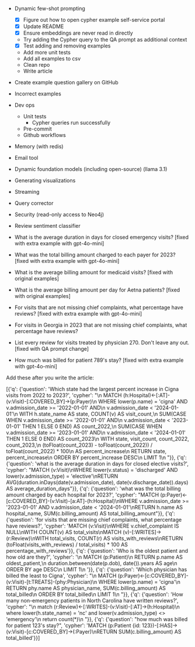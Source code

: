 - Dynamic few-shot prompting
   - [X] Figure out how to open cypher example self-service portal
   - [X] Update README
   - [X] Ensure embeddings are never read in directly
   - Try adding the Cypher query to the QA prompt as additional context
    - [X] Test adding and removing examples
    - Add more unit tests
    - Add all examples to csv
    - Clean repo
    - Write article
- Create example question gallery on GitHub
- Incorrect examples
- Dev ops
    - Unit tests
        - Cypher queries run successfully
    - Pre-commit
    - Github workflows
- Memory (with redis)
- Email tool
- Dynamic foundation models (including open-source) (llama 3.1)
- Generating visualizations
- Streaming
- Query corrector
- Security (read-only access to Neo4j)
- Review sentiment classifier




- What is the average duration in days for closed emergency visits? [fixed with extra example with gpt-4o-mini]
- What was the total billing amount charged to each payer for 2023? [fixed with extra example with gpt-4o-mini]
- What is the average billing amount for medicaid visits? [fixed with original examples]
- What is the average billing amount per day for Aetna patients? [fixed with original examples]
- For visits that are not missing chief complaints, what percentage have reviews? [fixed with extra example with gpt-4o-mini]

- For visits in Georgia in 2023 that are not missing chief complaints, what percentage have reviews?
- List every review for visits treated by physician 270. Don't leave any out. [fixed with QA prompt change]
- How much was billed for patient 789's stay? [fixed with extra example with gpt-4o-mini]


Add these after you write the article:

[{'q': {'question': 'Which state had the largest percent increase in Cigna visits from 2022 to 2023?',
   'cypher': "\n    MATCH (h:Hospital)<-[:AT]-(v:Visit)-[:COVERED_BY]->(p:Payer)\n    WHERE lower(p.name) = 'cigna' AND v.admission_date >= '2022-01-01' AND\n    v.admission_date < '2024-01-01'\n    WITH h.state_name AS state, COUNT(v) AS visit_count,\n        SUM(CASE WHEN v.admission_date >= '2022-01-01' AND\n        v.admission_date < '2023-01-01' THEN 1 ELSE 0 END) AS count_2022,\n        SUM(CASE WHEN v.admission_date >= '2023-01-01' AND\n        v.admission_date < '2024-01-01' THEN 1 ELSE 0 END) AS count_2023\n    WITH state, visit_count, count_2022, count_2023,\n        (toFloat(count_2023) - toFloat(count_2022)) / toFloat(count_2022) * 100\n        AS percent_increase\n    RETURN state, percent_increase\n    ORDER BY percent_increase DESC\n    LIMIT 1\n    "}},
 {'q': {'question': 'what is the average duration in days for closed elective visits?',
   'cypher': "MATCH (v:Visit)\nWHERE lower(v.status) = 'discharged' AND lower(v.admission_type) = 'elective'\nRETURN AVG(duration.inDays(date(v.admission_date), date(v.discharge_date)).days) AS average_duration_days"}},
 {'q': {'question': 'what was the total billing amount charged by each hospital for 2023?',
   'cypher': "MATCH (p:Payer)<-[c:COVERED_BY]-(v:Visit)-[a:AT]-(h:Hospital)\nWHERE v.admission_date >= '2023-01-01' AND v.admission_date < '2024-01-01'\nRETURN h.name AS hospital_name, SUM(c.billing_amount) AS total_billing_amount"}},
 {'q': {'question': 'for visits that are missing chief complaints, what percentage have reviews?',
   'cypher': 'MATCH (v:Visit)\nWHERE v.chief_complaint IS NULL\nWITH COUNT(v) AS total_visits\nMATCH (v)-[:WRITES]->(r:Review)\nWITH total_visits, COUNT(r) AS visits_with_reviews\nRETURN (toFloat(visits_with_reviews) / total_visits) * 100 AS percentage_with_reviews'}},
 {'q': {'question': 'Who is the oldest patient and how old are they?',
   'cypher': '\n    MATCH (p:Patient)\n    RETURN p.name AS oldest_patient,\n        duration.between(date(p.dob), date()).years AS age\n    ORDER BY age DESC\n    LIMIT 1\n    '}},
 {'q': {'question': 'Which physician has billed the least to Cigna',
   'cypher': "\n    MATCH (p:Payer)<-[c:COVERED_BY]-(v:Visit)-[t:TREATS]-(phy:Physician)\n    WHERE lower(p.name) = 'cigna'\n    RETURN phy.name AS physician_name, SUM(c.billing_amount) AS total_billed\n    ORDER BY total_billed\n    LIMIT 1\n    "}},
 {'q': {'question': 'How many non-emergency patients in North Carolina have written reviews?',
   'cypher': "\n    match (r:Review)<-[:WRITES]-(v:Visit)-[:AT]->(h:Hospital)\n    where lower(h.state_name) = 'nc' and lower(v.admission_type) <> 'emergency'\n    return count(*)\n    "}},
 {'q': {'question': "how much was billed for patient 123's stay?",
   'cypher': 'MATCH (p:Patient {id: 123})-[:HAS]->(v:Visit)-[c:COVERED_BY]->(:Payer)\nRETURN SUM(c.billing_amount) AS total_billed'}}]
